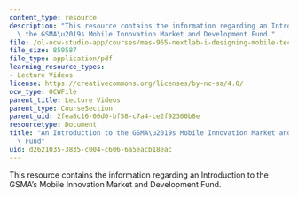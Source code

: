 ```yaml
---
content_type: resource
description: "This resource contains the information regarding an Introduction to\
  \ the GSMA\u2019s Mobile Innovation Market and Development Fund."
file: /ol-ocw-studio-app/courses/mas-965-nextlab-i-designing-mobile-technologies-for-the-next-billion-users-fall-2008/d26210353835c004c6066a5eacb18eac_MITMAS_965F08_Lec13_gsma.pdf
file_size: 859587
file_type: application/pdf
learning_resource_types:
- Lecture Videos
license: https://creativecommons.org/licenses/by-nc-sa/4.0/
ocw_type: OCWFile
parent_title: Lecture Videos
parent_type: CourseSection
parent_uid: 2fea8c16-00d0-bf58-c7a4-ce2f92360b8e
resourcetype: Document
title: "An Introduction to the GSMA\u2019s Mobile Innovation Market and Development\
  \ Fund"
uid: d2621035-3835-c004-c606-6a5eacb18eac
---
```

This resource contains the information regarding an Introduction to the GSMA’s Mobile Innovation Market and Development Fund.